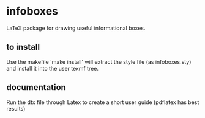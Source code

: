 # infoboxes
LaTeX package for drawing useful informational boxes.

## to install 
Use the makefile 'make install' will extract the style file (as infoboxes.sty)
and install it into the user texmf tree.

## documentation
Run the dtx file through Latex to create a short user guide (pdflatex has best
results)
